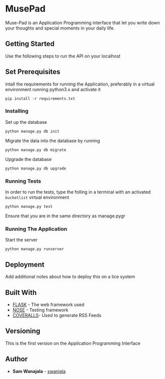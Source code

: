 # MusePad
Muse-Pad is an Application Programming interface that let you write down your thoughts and special moments in your daily life.

## Getting Started

Use the following steps to run the API on your localhost

## Set Prerequisites
intall the requirements for running the Application, preferably in a virtual environment running python3.x and activate it

```
pip install -r requirements.txt

```
### Installing

Set up the database

```
python manage.py db init

```

Migrate the data into the database by running 

```
python manage.py db migrate

```
Upgrade the database

```
python manage.py db upgrade

```

### Running Tests

In order to run the tests, type the folling in a terminal with an activated `bucketlist` virtual environment

```
python manage.py test

```
Ensure that you are in the same directory as manage.pygr

### Running The Application 

Start the server

```
python manage.py runserver

```

## Deployment
Add additional notes about how to deploy this on a lice system

## Built With 

* [FLASK](https://flask/pocoo.org) - The web framework used
* [NOSE](https://nose.readthedocs.io/latest/) - Testing framework
* [COVERALLS](https://coveralls.io/)- Used to generate RSS Feeds 

## Versioning

This is the first version on the Application Programming Interface 

## Author
* **Sam Wanajala** - [swanjala](https://github.com/swanjala)